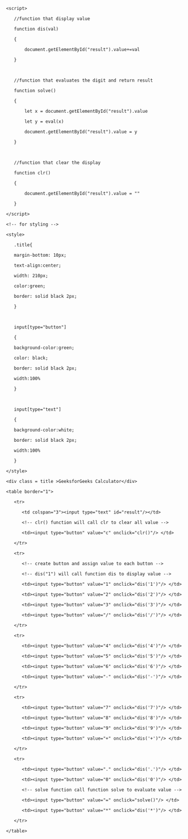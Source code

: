 
<html> 

   <head> 

      <script> 

         //function that display value 

         function dis(val) 

         { 

             document.getElementById("result").value+=val 

         } 

           

         //function that evaluates the digit and return result 

         function solve() 

         { 

             let x = document.getElementById("result").value 

             let y = eval(x) 

             document.getElementById("result").value = y 

         } 

           

         //function that clear the display 

         function clr() 

         { 

             document.getElementById("result").value = "" 

         } 

      </script> 

      <!-- for styling -->

      <style> 

         .title{ 

         margin-bottom: 10px; 

         text-align:center; 

         width: 210px; 

         color:green; 

         border: solid black 2px; 

         } 

  

         input[type="button"] 

         { 

         background-color:green; 

         color: black; 

         border: solid black 2px; 

         width:100% 

         } 

  

         input[type="text"] 

         { 

         background-color:white; 

         border: solid black 2px; 

         width:100% 

         } 

      </style> 

   </head> 

   <!-- create table -->

   <body> 

      <div class = title >GeeksforGeeks Calculator</div> 

      <table border="1"> 

         <tr> 

            <td colspan="3"><input type="text" id="result"/></td> 

            <!-- clr() function will call clr to clear all value -->

            <td><input type="button" value="c" onclick="clr()"/> </td> 

         </tr> 

         <tr> 

            <!-- create button and assign value to each button -->

            <!-- dis("1") will call function dis to display value -->

            <td><input type="button" value="1" onclick="dis('1')"/> </td> 

            <td><input type="button" value="2" onclick="dis('2')"/> </td> 

            <td><input type="button" value="3" onclick="dis('3')"/> </td> 

            <td><input type="button" value="/" onclick="dis('/')"/> </td> 

         </tr> 

         <tr> 

            <td><input type="button" value="4" onclick="dis('4')"/> </td> 

            <td><input type="button" value="5" onclick="dis('5')"/> </td> 

            <td><input type="button" value="6" onclick="dis('6')"/> </td> 

            <td><input type="button" value="-" onclick="dis('-')"/> </td> 

         </tr> 

         <tr> 

            <td><input type="button" value="7" onclick="dis('7')"/> </td> 

            <td><input type="button" value="8" onclick="dis('8')"/> </td> 

            <td><input type="button" value="9" onclick="dis('9')"/> </td> 

            <td><input type="button" value="+" onclick="dis('+')"/> </td> 

         </tr> 

         <tr> 

            <td><input type="button" value="." onclick="dis('.')"/> </td> 

            <td><input type="button" value="0" onclick="dis('0')"/> </td> 

            <!-- solve function call function solve to evaluate value -->

            <td><input type="button" value="=" onclick="solve()"/> </td> 

            <td><input type="button" value="*" onclick="dis('*')"/> </td> 

         </tr> 

      </table> 

   </body> 

</html>  
